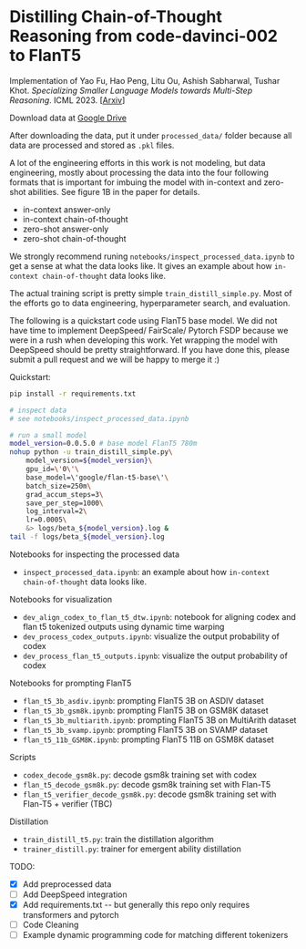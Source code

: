 # Distilling Chain-of-Thought Reasoning from code-davinci-002 to FlanT5

Implementation of Yao Fu, Hao Peng, Litu Ou, Ashish Sabharwal, Tushar Khot. _Specializing Smaller Language Models towards Multi-Step Reasoning_. ICML 2023. [[Arxiv](https://arxiv.org/abs/2301.12726)]

Download data at [Google Drive](https://drive.google.com/drive/folders/1BOXcUTnEyvQia_ypHcaUnUbLsN4HzqmQ?usp=sharing)

After downloading the data, put it under `processed_data/` folder because all data are processed and stored as `.pkl` files. 

A lot of the engineering efforts in this work is not modeling, but data engineering, mostly about processing the data into the four following formats that is important for imbuing the model with in-context and zero-shot abilities. See figure 1B in the paper for details.
* in-context answer-only
* in-context chain-of-thought
* zero-shot answer-only
* zero-shot chain-of-thought

We strongly recommend runing `notebooks/inspect_processed_data.ipynb` to get a sense at what the data looks like. It gives an example about how `in-context chain-of-thought` data looks like.

The actual training script is pretty simple `train_distill_simple.py`. Most of the efforts go to data engineering, hyperparameter search, and evaluation.

The following is a quickstart code using FlanT5 base model. We did not have time to implement DeepSpeed/ FairScale/ Pytorch FSDP because we were in a rush when developing this work. Yet wrapping the model with DeepSpeed should be pretty straightforward. If you have done this, please submit a pull request and we will be happy to merge it :)

Quickstart:
```bash
pip install -r requirements.txt

# inspect data 
# see notebooks/inspect_processed_data.ipynb

# run a small model 
model_version=0.0.5.0 # base model FlanT5 780m
nohup python -u train_distill_simple.py\
    model_version=${model_version}\
    gpu_id=\'0\'\
    base_model=\'google/flan-t5-base\'\
    batch_size=250m\
    grad_accum_steps=3\
    save_per_step=1000\
    log_interval=2\
    lr=0.0005\
    &> logs/beta_${model_version}.log &
tail -f logs/beta_${model_version}.log
```

Notebooks for inspecting the processed data
* `inspect_processed_data.ipynb`: an example about how `in-context chain-of-thought` data looks like.

Notebooks for visualization
* `dev_align_codex_to_flan_t5_dtw.ipynb`: notebook for aligning codex and flan t5 tokenized outputs using dynamic time warping
* `dev_process_codex_outputs.ipynb`: visualize the output probability of codex
* `dev_process_flan_t5_outputs.ipynb`: visualize the output probability of codex

Notebooks for prompting FlanT5
* `flan_t5_3b_asdiv.ipynb`: prompting FlanT5 3B on ASDIV dataset 
* `flan_t5_3b_gsm8k.ipynb`: prompting FlanT5 3B on GSM8K dataset
* `flan_t5_3b_multiarith.ipynb`: prompting FlanT5 3B on MultiArith dataset
* `flan_t5_3b_svamp.ipynb`: prompting FlanT5 3B on SVAMP dataset
* `flan_t5_11b_GSM8K.ipynb`: prompting FlanT5 11B on GSM8K dataset

Scripts
* `codex_decode_gsm8k.py`: decode gsm8k training set with codex
* `flan_t5_decode_gsm8k.py`: decode gsm8k training set with Flan-T5
* `flan_t5_verifier_decode_gsm8k.py`: decode gsm8k training set with Flan-T5 + verifier (TBC)

Distillation 
* `train_distill_t5.py`: train the distillation algorithm 
* `trainer_distill.py`: trainer for emergent ability distillation 

TODO:
* [x] Add preprocessed data
* [ ] Add DeepSpeed integration 
* [x] Add requirements.txt -- but generally this repo only requires transformers and pytorch
* [ ] Code Cleaning
* [ ] Example dynamic programming code for matching different tokenizers
